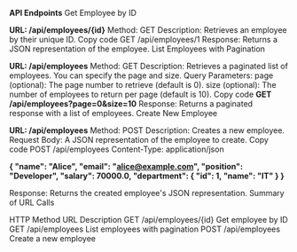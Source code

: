 **API Endpoints**
Get Employee by ID

**URL: /api/employees/{id}**
Method: GET
Description: Retrieves an employee by their unique ID.
Copy code
GET /api/employees/1
Response: Returns a JSON representation of the employee.
List Employees with Pagination

**URL: /api/employees**
Method: GET
Description: Retrieves a paginated list of employees. You can specify the page and size.
Query Parameters:
page (optional): The page number to retrieve (default is 0).
size (optional): The number of employees to return per page (default is 10).
Copy code
**GET /api/employees?page=0&size=10**
Response: Returns a paginated response with a list of employees.
Create New Employee

**URL: /api/employees**
Method: POST
Description: Creates a new employee.
Request Body: A JSON representation of the employee to create.
Copy code
POST /api/employees
Content-Type: application/json

**{
    "name": "Alice",
    "email": "alice@example.com",
    "position": "Developer",
    "salary": 70000.0,
    "department": {
        "id": 1,
        "name": "IT"
    }
}**

Response: Returns the created employee's JSON representation.
Summary of URL Calls

HTTP Method	URL	Description
GET	/api/employees/{id}	Get employee by ID
GET	/api/employees	List employees with pagination
POST	/api/employees	Create a new employee
